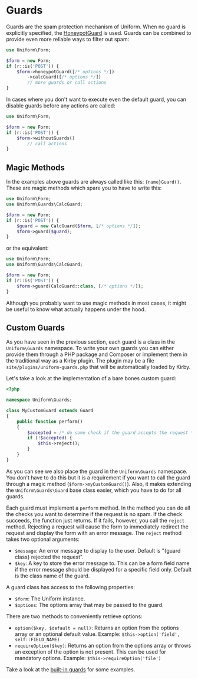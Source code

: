 # Guards

Guards are the spam protection mechanism of Uniform. When no guard is explicitly specified, the [HoneypotGuard](honeypot) is used. Guards can be combined to provide even more reliable ways to filter out spam:

```php
use Uniform\Form;

$form = new Form;
if (r::is('POST')) {
    $form->honeypotGuard([/* options */])
        ->calcGuard([/* options */])
        // more guards or call actions
}
```

In cases where you don't want to execute even the default guard, you can disable guards before any actions are called:

```php
use Uniform\Form;

$form = new Form;
if (r::is('POST')) {
    $form->withoutGuards()
        // call actions
}
```

## Magic Methods

In the examples above guards are always called like this: `{name}Guard()`. These are magic methods which spare you to have to write this:

```php
use Uniform\Form;
use Uniform\Guards\CalcGuard;

$form = new Form;
if (r::is('POST')) {
    $guard = new CalcGuard($form, [/* options */]);
    $form->guard($guard);
}
```

or the equivalent:

```php
use Uniform\Form;
use Uniform\Guards\CalcGuard;

$form = new Form;
if (r::is('POST')) {
    $form->guard(CalcGuard::class, [/* options */]);
}
```
Although you probably want to use magic methods in most cases, it might be useful to know what actually happens under the hood.

## Custom Guards

As you have seen in the previous section, each guard is a class in the `Uniform\Guards` namespace. To write your own guards you can either provide them through a PHP package and Composer or implement them in the traditional way as a Kirby plugin. The plugin may be a file `site/plugins/uniform-guards.php` that will be automatically loaded by Kirby.

Let's take a look at the implementation of a bare bones custom guard:

```php
<?php

namespace Uniform\Guards;

class MyCustomGuard extends Guard
{
    public function perform()
    {
        $accepted = /* do some check if the guard accepts the request */;
        if (!$accepted) {
            $this->reject();
        }
    }
}
```

As you can see we also place the guard in the `Uniform\Guards` namespace. You don't have to do this but it is a requirement if you want to call the guard through a magic method (`$form->myCustomGuard()`). Also, it makes extending the `Uniform\Guards\Guard` base class easier, which you have to do for all guards.

Each guard must implement a `perform` method. In the method you can do all the checks you want to determine if the request is no spam. If the check succeeds, the function just returns. If it fails, however, you call the `reject` method. Rejecting a request will cause the form to immediately redirect the request and display the form with an error message. The `reject` method takes two optional arguments:

- `$message`: An error message to display to the user. Default is "{guard class} rejected the request".
- `$key`: A key to store the error message to. This can be a form field name if the error message should be displayed for a specific field only. Default is the class name of the guard.

A guard class has access to the following properties:

- `$form`: The Uniform instance.
- `$options`: The options array that may be passed to the guard.

There are two methods to conveniently retrieve options:

- `option($key, $default = null)`: Returns an option from the options array or an optional default value. Example: `$this->option('field', self::FIELD_NAME)`
- `requireOption($key)`: Returns an option from the options array or throws an exception of the option is not present. This can be used for mandatory options. Example: `$this->requireOption('file')`

Take a look at the [built-in guards](https://github.com/mzur/kirby-uniform/tree/master/src/Guards) for some examples.
